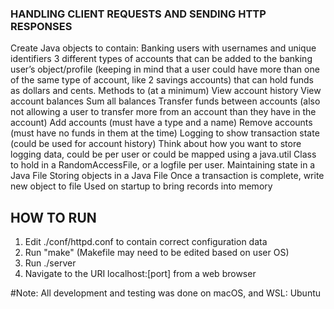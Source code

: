 ### HANDLING CLIENT REQUESTS AND SENDING HTTP RESPONSES



Create Java objects to contain:
Banking users with usernames and unique identifiers
3 different types of accounts that can be added to the banking user’s object/profile (keeping in mind that a user could have more than one of the same type of account, like 2 savings accounts) that can hold funds as dollars and cents. 
Methods to (at a minimum)
View account history
View account balances
Sum all balances
Transfer funds between accounts (also not allowing a user to transfer more from an account than they have in the account)
Add accounts (must have a type and a name)
Remove accounts (must have no funds in them at the time)
Logging to show transaction state (could be used for account history)
Think about how you want to store logging data, could be per user or could be mapped using a java.util Class to hold in a RandomAccessFile, or a logfile per user.
Maintaining state in a Java File
Storing objects in a Java File
Once a transaction is complete, write new object to file
Used on startup to bring records into memory


## HOW TO RUN
1. Edit ./conf/httpd.conf to contain correct configuration data
2. Run "make" (Makefile may need to be edited based on user OS)
3. Run ./server
4. Navigate to the URI localhost:[port] from a web browser


#Note: All development and testing was done on macOS, and WSL: Ubuntu
